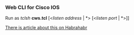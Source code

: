 ### Web CLI for Cisco IOS

Run as <i>tclsh</i> <b>cws.tcl</b> [\<<i>listen address</i> | \*\> [\<<i>listen port</i> | \*\>]]

[There is article about this on Habrahabr](https://habrahabr.ru/post/157371/)
